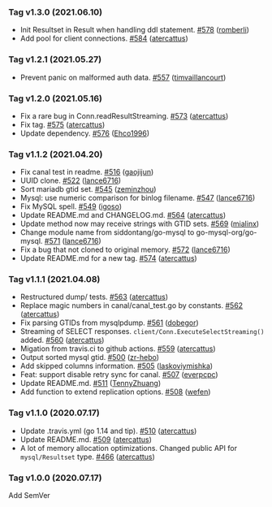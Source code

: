 ### Tag v1.3.0 (2021.06.10)
* Init Resultset in Result when handling ddl statement. [#578](https://github.com/dollarkillerx/go-mysql/pull/578) ([romberli](https://github.com/romberli))
* Add pool for client connections. [#584](https://github.com/dollarkillerx/go-mysql/pull/584) ([atercattus](https://github.com/atercattus))

### Tag v1.2.1 (2021.05.27)
* Prevent panic on malformed auth data. [#557](https://github.com/dollarkillerx/go-mysql/pull/557) ([timvaillancourt](https://github.com/timvaillancourt))

### Tag v1.2.0 (2021.05.16)
* Fix a rare bug in Conn.readResultStreaming. [#573](https://github.com/dollarkillerx/go-mysql/pull/573) ([atercattus](https://github.com/atercattus))
* Fix tag. [#575](https://github.com/dollarkillerx/go-mysql/pull/575) ([atercattus](https://github.com/atercattus))
* Update dependency. [#576](https://github.com/dollarkillerx/go-mysql/pull/576) ([Ehco1996](https://github.com/Ehco1996))

### Tag v1.1.2 (2021.04.20)
* Fix canal test in readme. [#516](https://github.com/dollarkillerx/go-mysql/pull/516) ([gaojijun](https://github.com/gaojijun))
* UUID clone. [#522](https://github.com/dollarkillerx/go-mysql/pull/522) ([lance6716](https://github.com/lance6716))
* Sort mariadb gtid set. [#545](https://github.com/dollarkillerx/go-mysql/pull/545) ([zeminzhou](https://github.com/zeminzhou))
* Mysql: use numeric comparison for binlog filename. [#547](https://github.com/dollarkillerx/go-mysql/pull/547) ([lance6716](https://github.com/lance6716))
* Fix MySQL spell. [#549](https://github.com/dollarkillerx/go-mysql/pull/549) ([igoso](https://github.com/igoso))
* Update README.md and CHANGELOG.md. [#564](https://github.com/dollarkillerx/go-mysql/pull/564) ([atercattus](https://github.com/atercattus))
* Update method now may receive strings with GTID sets. [#569](https://github.com/dollarkillerx/go-mysql/pull/569) ([mialinx](https://github.com/mialinx))
* Change module name from siddontang/go-mysql to go-mysql-org/go-mysql. [#571](https://github.com/dollarkillerx/go-mysql/pull/571) ([lance6716](https://github.com/lance6716))
* Fix a bug that not cloned to original memory. [#572](https://github.com/dollarkillerx/go-mysql/pull/572) ([lance6716](https://github.com/lance6716))
* Update README.md for a new tag. [#574](https://github.com/dollarkillerx/go-mysql/pull/574) ([atercattus](https://github.com/atercattus))

### Tag v1.1.1 (2021.04.08)
* Restructured dump/ tests. [#563](https://github.com/dollarkillerx/go-mysql/pull/563) ([atercattus](https://github.com/atercattus))
* Replace magic numbers in canal/canal_test.go by constants. [#562](https://github.com/dollarkillerx/go-mysql/pull/562) ([atercattus](https://github.com/atercattus))
* Fix parsing GTIDs from mysqlpdump. [#561](https://github.com/dollarkillerx/go-mysql/pull/561) ([dobegor](https://github.com/dobegor))
* Streaming of SELECT responses. `client/Conn.ExecuteSelectStreaming()` added. [#560](https://github.com/dollarkillerx/go-mysql/pull/560) ([atercattus](https://github.com/atercattus))
* Migation from travis.ci to github actions. [#559](https://github.com/dollarkillerx/go-mysql/pull/559) ([atercattus](https://github.com/atercattus))
* Output sorted mysql gtid. [#500](https://github.com/dollarkillerx/go-mysql/pull/500) ([zr-hebo](https://github.com/zr-hebo))
* Add skipped columns information. [#505](https://github.com/dollarkillerx/go-mysql/pull/505) ([laskoviymishka](https://github.com/laskoviymishka))
* Feat: support disable retry sync for canal. [#507](https://github.com/dollarkillerx/go-mysql/pull/507) ([everpcpc](https://github.com/everpcpc))
* Update README.md. [#511](https://github.com/dollarkillerx/go-mysql/pull/511) ([TennyZhuang](https://github.com/TennyZhuang))
* Add function to extend replication options. [#508](https://github.com/dollarkillerx/go-mysql/pull/508) ([wefen](https://github.com/wefen))

### Tag v1.1.0 (2020.07.17)
* Update .travis.yml (go 1.14 and tip). [#510](https://github.com/dollarkillerx/go-mysql/pull/510) ([atercattus](https://github.com/atercattus))
* Update README.md. [#509](https://github.com/dollarkillerx/go-mysql/pull/509) ([atercattus](https://github.com/atercattus))
* A lot of memory allocation optimizations. Changed public API for `mysql/Resultset` type. [#466](https://github.com/dollarkillerx/go-mysql/pull/466) ([atercattus](https://github.com/atercattus))

### Tag v1.0.0 (2020.07.17)
Add SemVer

